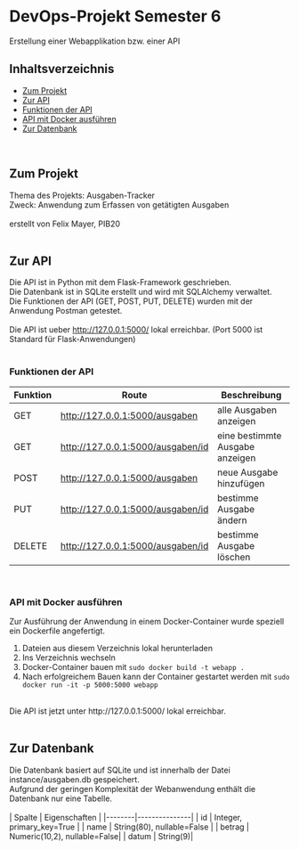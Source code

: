# DevOps-Projekt Semester 6

Erstellung einer Webapplikation bzw. einer API

## Inhaltsverzeichnis

- [Zum Projekt](#zum-projekt)
- [Zur API](#zur-api)
- [Funktionen der API](#funktionen-der-api)
- [API mit Docker ausführen](#api-mit-docker-ausführen)
- [Zur Datenbank](#zur-datenbank)
<br>

## Zum Projekt

Thema des Projekts: Ausgaben-Tracker <br>
Zweck: Anwendung zum Erfassen von getätigten Ausgaben <br>
<br>
erstellt von Felix Mayer, PIB20 <br>
<br>

## Zur API

Die API ist in Python mit dem Flask-Framework geschrieben. <br>
Die Datenbank ist in SQLite erstellt und wird mit SQLAlchemy verwaltet. <br>
Die Funktionen der API (GET, POST, PUT, DELETE) wurden mit der Anwendung Postman getestet. <br>
<br>
Die API ist ueber http://127.0.0.1:5000/ lokal erreichbar. (Port 5000 ist Standard für Flask-Anwendungen) <br>
<br>

### Funktionen der API

| Funktion | Route | Beschreibung |
|----------|-------|--------------|
| GET | http://127.0.0.1:5000/ausgaben | alle Ausgaben anzeigen |
| GET | http://127.0.0.1:5000/ausgaben/id | eine bestimmte Ausgabe anzeigen |
| POST | http://127.0.0.1:5000/ausgaben | neue Ausgabe hinzufügen |
| PUT | http://127.0.0.1:5000/ausgaben/id | bestimme Ausgabe ändern |
| DELETE | http://127.0.0.1:5000/ausgaben/id | bestimme Ausgabe löschen |
<br>

### API mit Docker ausführen

Zur Ausführung der Anwendung in einem Docker-Container wurde speziell ein Dockerfile angefertigt. <br>

1. Dateien aus diesem Verzeichnis lokal herunterladen <br>
2. Ins Verzeichnis wechseln <br>
3. Docker-Container bauen mit  ``` sudo docker build -t webapp . ``` <br>
4. Nach erfolgreichem Bauen kann der Container gestartet werden mit ``` sudo docker run -it -p 5000:5000 webapp ``` <br>
<br>
Die API ist jetzt unter http://127.0.0.1:5000/ lokal erreichbar. <br>
<br>

## Zur Datenbank

Die Datenbank basiert auf SQLite und ist innerhalb der Datei instance/ausgaben.db gespeichert. <br>
Aufgrund der geringen Komplexität der Webanwendung enthält die Datenbank nur eine Tabelle. <br>
<br>
| Spalte | Eigenschaften |
|--------|---------------|
| id     | Integer, primary_key=True |
| name   | String(80), nullable=False |
| betrag | Numeric(10,2), nullable=False|
| datum  | String(9)|